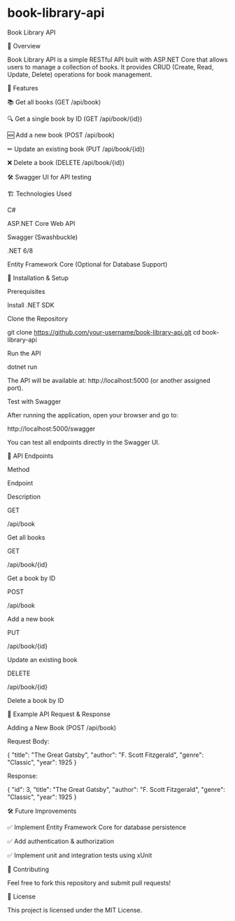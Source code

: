 # book-library-api
Book Library API

📌 Overview

Book Library API is a simple RESTful API built with ASP.NET Core that allows users to manage a collection of books. It provides CRUD (Create, Read, Update, Delete) operations for book management.

🚀 Features

📚 Get all books (GET /api/book)

🔍 Get a single book by ID (GET /api/book/{id})

🆕 Add a new book (POST /api/book)

✏ Update an existing book (PUT /api/book/{id})

❌ Delete a book (DELETE /api/book/{id})

🛠 Swagger UI for API testing

🏗 Technologies Used

C#

ASP.NET Core Web API

Swagger (Swashbuckle)

.NET 6/8

Entity Framework Core (Optional for Database Support)

🔧 Installation & Setup

Prerequisites

Install .NET SDK

Clone the Repository

git clone https://github.com/your-username/book-library-api.git
cd book-library-api

Run the API

dotnet run

The API will be available at: http://localhost:5000 (or another assigned port).

Test with Swagger

After running the application, open your browser and go to:

http://localhost:5000/swagger

You can test all endpoints directly in the Swagger UI.

🔗 API Endpoints

Method

Endpoint

Description

GET

/api/book

Get all books

GET

/api/book/{id}

Get a book by ID

POST

/api/book

Add a new book

PUT

/api/book/{id}

Update an existing book

DELETE

/api/book/{id}

Delete a book by ID

📄 Example API Request & Response

Adding a New Book (POST /api/book)

Request Body:

{
  "title": "The Great Gatsby",
  "author": "F. Scott Fitzgerald",
  "genre": "Classic",
  "year": 1925
}

Response:

{
  "id": 3,
  "title": "The Great Gatsby",
  "author": "F. Scott Fitzgerald",
  "genre": "Classic",
  "year": 1925
}

🛠 Future Improvements

✅ Implement Entity Framework Core for database persistence

✅ Add authentication & authorization

✅ Implement unit and integration tests using xUnit

🤝 Contributing

Feel free to fork this repository and submit pull requests!

📜 License

This project is licensed under the MIT License.

